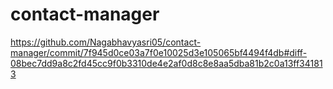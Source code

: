 # contact-manager
https://github.com/Nagabhavyasri05/contact-manager/commit/7f945d0ce03a7f0e10025d3e105065bf4494f4db#diff-08bec7dd9a8c2fd45cc9f0b3310de4e2af0d8c8e8aa5dba81b2c0a13ff341813
